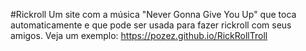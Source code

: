 #Rickroll
Um site com a música "Never Gonna Give You Up" que toca automaticamente e que pode ser usada para fazer rickroll com seus amigos.
Veja um exemplo: https://pozez.github.io/RickRollTroll
